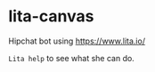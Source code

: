 lita-canvas
===========
Hipchat bot using https://www.lita.io/  

`Lita help` to see what she can do.
